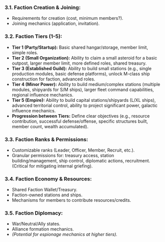 ### 3.1. **Faction Creation & Joining:**
*   Requirements for creation (cost, minimum members?).
*   Joining mechanics (application, invitation).
### 3.2. **Faction Tiers (1-5):**
*   **Tier 1 (Party/Startup):** Basic shared hangar/storage, member limit, simple roles.
*   **Tier 2 (Small Organization):** Ability to claim a small asteroid for a basic outpost, larger member limit, more defined roles, shared treasury.
*   **Tier 3 (Established Guild):** Ability to build small stations (e.g., single production modules, basic defense platforms), unlock M-class ship construction for faction, advanced roles.
*   **Tier 4 (Minor Power):** Ability to build medium/complex stations (multiple modules, shipyards for S/M ships), larger fleet command capabilities, regional influence mechanics.
*   **Tier 5 (Empire):** Ability to build capital stations/shipyards (L/XL ships), advanced territorial control, ability to project significant power, galactic influence mechanics.
*   **Progression between Tiers:** Define clear objectives (e.g., resource contribution, successful defense/offense, specific structures built, member count, wealth accumulated).
### 3.3. **Faction Ranks & Permissions:**
*   Customizable ranks (Leader, Officer, Member, Recruit, etc.).
*   Granular permissions for: treasury access, station building/management, ship control, diplomatic actions, recruitment. (Critical for mitigating internal griefing).
### 3.4. **Faction Economy & Resources:**
*   Shared Faction Wallet/Treasury.
*   Faction-owned stations and ships.
*   Mechanisms for members to contribute resources/credits.
### 3.5. **Faction Diplomacy:**
*   War/Neutral/Ally states.
*   Alliance formation mechanics.
*   *(Potential for espionage mechanics at higher tiers).*
